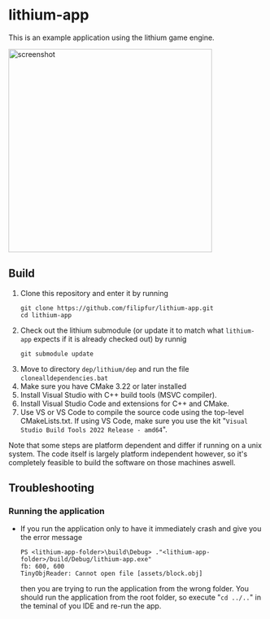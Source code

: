 # lithium-app

This is an example application using the lithium game engine.

<img src="screenshot.png" alt="screenshot" width="400"/>

## Build
1. Clone this repository and enter it by running
   ```
   git clone https://github.com/filipfur/lithium-app.git
   cd lithium-app
   ```
1. Check out the lithium submodule (or update it to match what `lithium-app` expects if it is already checked out) by runnig
   ```
   git submodule update
   ```
1. Move to directory ```dep/lithium/dep``` and run the file ```clonealldependencies.bat```
1. Make sure you have CMake 3.22 or later installed
1. Install Visual Studio with C++ build tools (MSVC compiler).
1. Install Visual Studio Code and extensions for C++ and CMake.
1. Use VS or VS Code to compile the source code using the top-level CMakeLists.txt. If using VS Code, make sure you use the kit "`Visual Studio Build Tools 2022 Release - amd64`".

Note that some steps are platform dependent and differ if running on a unix system. The code itself is largely platform independent however, so it's completely feasible to build the software on those machines aswell.

## Troubleshooting

### Running the application

* If you run the application only to have it immediately crash and give you the error message
  ```
  PS <lithium-app-folder>\build\Debug> ."<lithium-app-folder>/build/Debug/lithium-app.exe"
  fb: 600, 600
  TinyObjReader: Cannot open file [assets/block.obj]
  ```
  then you are trying to run the application from the wrong folder. You should run the application from the root folder, so execute "`cd ../..`" in the teminal of you IDE and re-run the app.